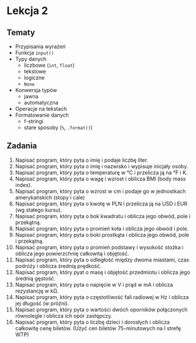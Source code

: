 # Lekcja 2

## Tematy

- Przypisania wyrażeń
- Funkcja `input()`
- Typy danych
  - liczbowe (`int`, `float`)
  - tekstowe
  - logiczne
  - `None`
- Konwersja typów
  - jawna
  - automatyczna
- Operacje na tekstach
- Formatowanie danych
  - f-stringi
  - stare sposoby (`%`, `.format()`)

## Zadania

1. Napisać program, który pyta o imię i podaje liczbę liter.
2. Napisać program, który pyta o imię i nazwisko i wypisuje inicjały osoby.
3. Napisać program, który pyta o temperaturę w °C i przelicza ją na °F i K.
4. Napisać program, który pyta o wagę i wzrost i oblicza BMI (body mass index).
5. Napisać program, który pyta o wzrost w cm i podaje go w jednostkach amerykańskich (stopy i cale)
6. Napisać program, który pyta o kwotę w PLN i przelicza ją na USD i EUR (wg stałego kursu).
7. Napisać program, który pyta o bok kwadratu i oblicza jego obwód, pole i przekątną.
8. Napisać program, który pyta o promień koła i oblicza jego obwód i pole.
9. Napisać program, który pyta o boki prostkąta i oblicza jego obwód, pole i przekątną.
10. Napisać program, który pyta o promień podstawy i wysokość stożka i oblicza jego powierzchnię całkowitą i objętość.
11. Napisać program, który pyta o odległość między dwoma miastami, czas podróży i oblicza średnią prędkość.
12. Napisać program, który pyat o masę i objętość przedmiotu i oblicza jego średnią gęstość.
13. Napisać program, który pyta o napięcie w V i prąd w mA i oblicza rezystancję w kΩ.
14. Napisać program, który pyta o częstotliwość fali radiowej w Hz i oblicza jej długość (w próżni).
15. Napisać program, który pyta o wartości dwóch oporników połączonych równolegle i oblicza ich opór zastępczy.
16. Napisać program, który pyta o liczbę dzieci i dorosłych i oblicza całkowitę cenę biletów. (Użyć cen biletów 75-minutowych na I strefę WTP)

